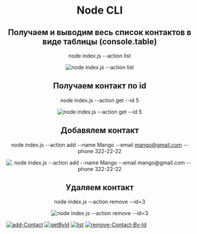 <div align="center">

# Node CLI

## Получаем и выводим весь список контактов в виде таблицы (console.table)

node index.js --action list

![node index.js --action list](https://i.ibb.co/p1h0L0p/list.jpg)

## Получаем контакт по id

node index.js --action get --id 5

![node index.js --action get --id 5](https://ibb.co/4twQkvX)

## Добавялем контакт

node index.js --action add --name Mango --email mango@gmail.com --phone 322-22-22

![node index.js --action add --name Mango --email mango@gmail.com --phone 322-22-22](https://ibb.co/xCMdKK9)

## Удаляем контакт

node index.js --action remove --id=3

![node index.js --action remove --id=3](https://ibb.co/M1NTyFZ)

</div>
<a href="https://ibb.co/ccSCkfV"><img src="https://i.ibb.co/5WgnGpw/add-Contact.jpg" alt="add-Contact" border="0"></a>
<a href="https://ibb.co/x184kKk"><img src="https://i.ibb.co/PczSLsL/getById.jpg" alt="getById" border="0"></a>
<a href="https://ibb.co/9pZ8r8j"><img src="https://i.ibb.co/p1h0L0p/list.jpg" alt="list" border="0"></a>
<a href="https://ibb.co/k23cjbN"><img src="https://i.ibb.co/hFX8bQ3/remove-Contact-By-Id.jpg" alt="remove-Contact-By-Id" border="0"></a>
